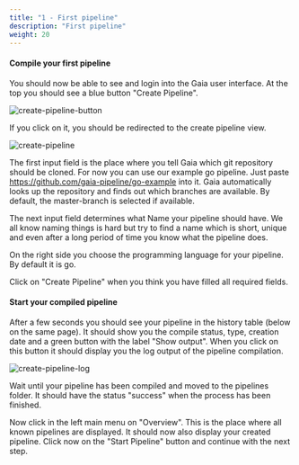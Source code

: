 ```yaml
---
title: "1 - First pipeline"
description: "First pipeline"
weight: 20
---
```


#### Compile your first pipeline

You should now be able to see and login into the Gaia user interface. At the top you should see a blue button "Create Pipeline". 

![create-pipeline-button](/images/create-pipeline-button.png?width=450px)

If you click on it, you should be redirected to the create pipeline view.

![create-pipeline](/images/create-pipeline.png?width=450px)

The first input field is the place where you tell Gaia which git repository should be cloned.
For now you can use our example go pipeline. Just paste <a href="https://github.com/gaia-pipeline/go-example" target="_blank">https://github.com/gaia-pipeline/go-example</a> into it.
Gaia automatically looks up the repository and finds out which branches are available. By default, the master-branch is selected if available.

The next input field determines what Name your pipeline should have. We all know naming things is hard but
try to find a name which is short, unique and even after a long period of time you know what the pipeline does.

On the right side you choose the programming language for your pipeline. By default it is go.

Click on "Create Pipeline" when you think you have filled all required fields.

#### Start your compiled pipeline

After a few seconds you should see your pipeline in the history table (below on the same page).
It should show you the compile status, type, creation date and a green button with the label "Show output".
When you click on this button it should display you the log output of the pipeline compilation.

![create-pipeline-log](/images/create-pipeline-log.png?width=450px)

Wait until your pipeline has been compiled and moved to the pipelines folder. It should have the status "success" when the process has been finished.

Now click in the left main menu on "Overview". This is the place where all known pipelines are displayed.
It should now also display your created pipeline. Click now on the "Start Pipeline" button and continue
with the next step.

